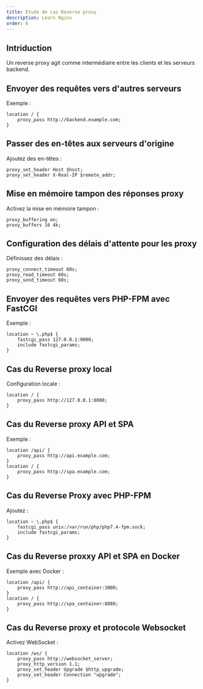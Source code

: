 ```yaml
---
title: Etude de cas Reverse proxy
description: Learn Nginx
order: 6
---
```


## Intriduction

Un reverse proxy agit comme intermédiaire entre les clients et les serveurs backend.

## Envoyer des requêtes vers d'autres serveurs

Exemple :
```nginx
location / {
    proxy_pass http://backend.example.com;
}
```

## Passer des en-têtes aux serveurs d'origine

Ajoutez des en-têtes :
```nginx
proxy_set_header Host $host;
proxy_set_header X-Real-IP $remote_addr;
```

## Mise en mémoire tampon des réponses proxy

Activez la mise en mémoire tampon :
```nginx
proxy_buffering on;
proxy_buffers 16 4k;
```

## Configuration des délais d'attente pour les proxy

Définissez des délais :
```nginx
proxy_connect_timeout 60s;
proxy_read_timeout 60s;
proxy_send_timeout 60s;
```

## Envoyer des requêtes vers PHP-FPM avec FastCGI

Exemple :
```nginx
location ~ \.php$ {
    fastcgi_pass 127.0.0.1:9000;
    include fastcgi_params;
}
```

## Cas du Reverse proxy local

Configuration locale :
```nginx
location / {
    proxy_pass http://127.0.0.1:8080;
}
```

## Cas du Reverse proxy API et SPA

Exemple :
```nginx
location /api/ {
    proxy_pass http://api.example.com;
}
location / {
    proxy_pass http://spa.example.com;
}
```

## Cas du Reverse Proxy avec PHP-FPM

Ajoutez :
```nginx
location ~ \.php$ {
    fastcgi_pass unix:/var/run/php/php7.4-fpm.sock;
    include fastcgi_params;
}
```

## Cas du Reverse proxxy API et SPA en Docker

Exemple avec Docker :
```nginx
location /api/ {
    proxy_pass http://api_container:3000;
}
location / {
    proxy_pass http://spa_container:8080;
}
```

## Cas du Reverse proxy et protocole Websocket

Activez WebSocket :
```nginx
location /ws/ {
    proxy_pass http://websocket_server;
    proxy_http_version 1.1;
    proxy_set_header Upgrade $http_upgrade;
    proxy_set_header Connection "upgrade";
}
```




